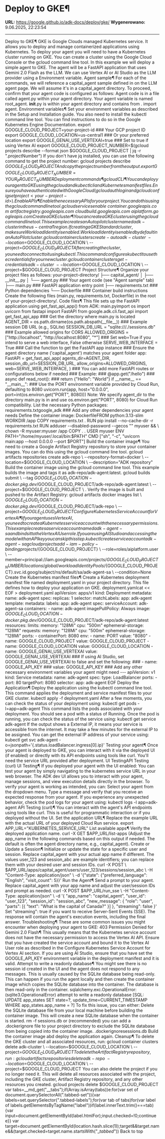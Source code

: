 # Deploy to GKE¶

**URL:** https://google.github.io/adk-docs/deploy/gke/
**Wygenerowano:** 9.06.2025, 22:23:54

---

Deploy to GKE¶ GKE is Google Clouds managed Kubernetes service. It allows you to deploy and manage containerized applications using Kubernetes. To deploy your agent you will need to have a Kubernetes cluster running on GKE. You can create a cluster using the Google Cloud Console or the gcloud command line tool. In this example we will deploy a simple agent to GKE. The agent will be a FastAPI application that uses Gemini 2.0 Flash as the LLM. We can use Vertex AI or AI Studio as the LLM provider using a Environment variable. Agent sample¶ For each of the commands, we will reference a capital_agent sample defined in on the LLM agent page. We will assume it's in a capital_agent directory. To proceed, confirm that your agent code is configured as follows: Agent code is in a file called agent.py within your agent directory. Your agent variable is named root_agent. __init__.py is within your agent directory and contains from . import agent. Environment variables¶ Set your environment variables as described in the Setup and Installation guide. You also need to install the kubectl command line tool. You can find instructions to do so in the Google Kubernetes Engine Documentation. export GOOGLE_CLOUD_PROJECT=your-project-id ### Your GCP project ID export GOOGLE_CLOUD_LOCATION=us-central1 ### Or your preferred location export GOOGLE_GENAI_USE_VERTEXAI=true ### Set to true if using Vertex AI export GOOGLE_CLOUD_PROJECT_NUMBER=$(gcloud projects describe --format json $GOOGLE_CLOUD_PROJECT | jq -r ".projectNumber") If you don't have jq installed, you can use the following command to get the project number: gcloud projects describe $GOOGLE_CLOUD_PROJECT And copy the project number from the output. export GOOGLE_CLOUD_PROJECT_NUMBER=YOUR_PROJECT_NUMBER Deployment commands¶ gcloud CLI¶ You can deploy your agent to GKE using the gcloud and kubectl cli and Kubernetes manifest files. Ensure you have authenticated with Google Cloud (gcloud auth login and gcloud config set project <your-project-id>). Enable APIs¶ Enable the necessary APIs for your project. You can do this using the gcloud command line tool. gcloud services enable \ container.googleapis.com \ artifactregistry.googleapis.com \ cloudbuild.googleapis.com \ aiplatform.googleapis.com Create a GKE cluster¶ You can create a GKE cluster using the gcloud command line tool. This example creates an Autopilot cluster named adk-cluster in the us-central1 region. If creating a GKE Standard cluster, make sure Workload Identity is enabled. Workload Identity is enabled by default in an AutoPilot cluster. gcloud container clusters create-auto adk-cluster \ --location=$GOOGLE_CLOUD_LOCATION \ --project=$GOOGLE_CLOUD_PROJECT After creating the cluster, you need to connect to it using kubectl. This command configures kubectl to use the credentials for your new cluster. gcloud container clusters get-credentials adk-cluster \ --location=$GOOGLE_CLOUD_LOCATION \ --project=$GOOGLE_CLOUD_PROJECT Project Structure¶ Organize your project files as follows: your-project-directory/ ├── capital_agent/ │ ├── __init__.py │ └── agent.py ### Your agent code (see "Agent sample" tab) ├── main.py ### FastAPI application entry point ├── requirements.txt ### Python dependencies └── Dockerfile ### Container build instructions Create the following files (main.py, requirements.txt, Dockerfile) in the root of your-project-directory/. Code files¶ This file sets up the FastAPI application using get_fast_api_app() from ADK: main.pyimport os import uvicorn from fastapi import FastAPI from google.adk.cli.fast_api import get_fast_api_app ### Get the directory where main.py is located AGENT_DIR = os.path.dirname(os.path.abspath(__file__)) ### Example session DB URL (e.g., SQLite) SESSION_DB_URL = "sqlite:///./sessions.db" ### Example allowed origins for CORS ALLOWED_ORIGINS = ["http://localhost", "http://localhost:8080", "*"] ### Set web=True if you intend to serve a web interface, False otherwise SERVE_WEB_INTERFACE = True ### Call the function to get the FastAPI app instance ### Ensure the agent directory name ('capital_agent') matches your agent folder app: FastAPI = get_fast_api_app( agents_dir=AGENT_DIR, session_db_url=SESSION_DB_URL, allow_origins=ALLOWED_ORIGINS, web=SERVE_WEB_INTERFACE, ) ### You can add more FastAPI routes or configurations below if needed ### Example: ### @app.get("/hello") ### async def read_root(): ### return {"Hello": "World"} if __name__ == "__main__": ### Use the PORT environment variable provided by Cloud Run, defaulting to 8080 uvicorn.run(app, host="0.0.0.0", port=int(os.environ.get("PORT", 8080))) Note: We specify agent_dir to the directory main.py is in and use os.environ.get("PORT", 8080) for Cloud Run compatibility. List the necessary Python packages: requirements.txtgoogle_adk ### Add any other dependencies your agent needs Define the container image: DockerfileFROM python:3.13-slim WORKDIR /app COPY requirements.txt . RUN pip install --no-cache-dir -r requirements.txt RUN adduser --disabled-password --gecos "" myuser && \ chown -R myuser:myuser /app COPY . . USER myuser ENV PATH="/home/myuser/.local/bin:$PATH" CMD ["sh", "-c", "uvicorn main:app --host 0.0.0.0 --port $PORT"] Build the container image¶ You need to create a Google Artifact Registry repository to store your container images. You can do this using the gcloud command line tool. gcloud artifacts repositories create adk-repo \ --repository-format=docker \ --location=$GOOGLE_CLOUD_LOCATION \ --description="ADK repository" Build the container image using the gcloud command line tool. This example builds the image and tags it as adk-repo/adk-agent:latest. gcloud builds submit \ --tag $GOOGLE_CLOUD_LOCATION-docker.pkg.dev/$GOOGLE_CLOUD_PROJECT/adk-repo/adk-agent:latest \ --project=$GOOGLE_CLOUD_PROJECT \ . Verify the image is built and pushed to the Artifact Registry: gcloud artifacts docker images list \ $GOOGLE_CLOUD_LOCATION-docker.pkg.dev/$GOOGLE_CLOUD_PROJECT/adk-repo \ --project=$GOOGLE_CLOUD_PROJECT Configure Kubernetes Service Account for Vertex AI¶ If your agent uses Vertex AI, you need to create a Kubernetes service account with the necessary permissions. This example creates a service account named adk-agent-sa and binds it to the Vertex AI User role. If you are using AI Studio and accessing the model with an API key you can skip this step. kubectl create serviceaccount adk-agent-sa gcloud projects add-iam-policy-binding projects/${GOOGLE_CLOUD_PROJECT} \ --role=roles/aiplatform.user \ --member=principal://iam.googleapis.com/projects/${GOOGLE_CLOUD_PROJECT_NUMBER}/locations/global/workloadIdentityPools/${GOOGLE_CLOUD_PROJECT}.svc.id.goog/subject/ns/default/sa/adk-agent-sa \ --condition=None Create the Kubernetes manifest files¶ Create a Kubernetes deployment manifest file named deployment.yaml in your project directory. This file defines how to deploy your application on GKE. deployment.yamlcat << EOF > deployment.yaml apiVersion: apps/v1 kind: Deployment metadata: name: adk-agent spec: replicas: 1 selector: matchLabels: app: adk-agent template: metadata: labels: app: adk-agent spec: serviceAccount: adk-agent-sa containers: - name: adk-agent imagePullPolicy: Always image: $GOOGLE_CLOUD_LOCATION-docker.pkg.dev/$GOOGLE_CLOUD_PROJECT/adk-repo/adk-agent:latest resources: limits: memory: "128Mi" cpu: "500m" ephemeral-storage: "128Mi" requests: memory: "128Mi" cpu: "500m" ephemeral-storage: "128Mi" ports: - containerPort: 8080 env: - name: PORT value: "8080" - name: GOOGLE_CLOUD_PROJECT value: GOOGLE_CLOUD_PROJECT - name: GOOGLE_CLOUD_LOCATION value: GOOGLE_CLOUD_LOCATION - name: GOOGLE_GENAI_USE_VERTEXAI value: GOOGLE_GENAI_USE_VERTEXAI ### If using AI Studio, set GOOGLE_GENAI_USE_VERTEXAI to false and set the following: ### - name: GOOGLE_API_KEY ### value: GOOGLE_API_KEY ### Add any other necessary environment variables your agent might need --- apiVersion: v1 kind: Service metadata: name: adk-agent spec: type: LoadBalancer ports: - port: 80 targetPort: 8080 selector: app: adk-agent EOF Deploy the Application¶ Deploy the application using the kubectl command line tool. This command applies the deployment and service manifest files to your GKE cluster. kubectl apply -f deployment.yaml After a few moments, you can check the status of your deployment using: kubectl get pods -l=app=adk-agent This command lists the pods associated with your deployment. You should see a pod with a status of Running. Once the pod is running, you can check the status of the service using: kubectl get service adk-agent If the output shows a External IP, it means your service is accessible from the internet. It may take a few minutes for the external IP to be assigned. You can get the external IP address of your service using: kubectl get svc adk-agent -o=jsonpath='{.status.loadBalancer.ingress[0].ip}' Testing your agent¶ Once your agent is deployed to GKE, you can interact with it via the deployed UI (if enabled) or directly with its API endpoints using tools like curl. You'll need the service URL provided after deployment. UI TestingAPI Testing (curl) UI Testing¶ If you deployed your agent with the UI enabled: You can test your agent by simply navigating to the kubernetes service URL in your web browser. The ADK dev UI allows you to interact with your agent, manage sessions, and view execution details directly in the browser. To verify your agent is working as intended, you can: Select your agent from the dropdown menu. Type a message and verify that you receive an expected response from your agent. If you experience any unexpected behavior, check the pod logs for your agent using: kubectl logs -l app=adk-agent API Testing (curl)¶ You can interact with the agent's API endpoints using tools like curl. This is useful for programmatic interaction or if you deployed without the UI. Set the application URL¶ Replace the example URL with the actual URL of your deployed Cloud Run service. export APP_URL="KUBERNETES_SERVICE_URL" List available apps¶ Verify the deployed application name. curl -X GET $APP_URL/list-apps (Adjust the app_name in the following commands based on this output if needed. The default is often the agent directory name, e.g., capital_agent). Create or Update a Session¶ Initialize or update the state for a specific user and session. Replace capital_agent with your actual app name if different. The values user_123 and session_abc are example identifiers; you can replace them with your desired user and session IDs. curl -X POST \ $APP_URL/apps/capital_agent/users/user_123/sessions/session_abc \ -H "Content-Type: application/json" \ -d '{"state": {"preferred_language": "English", "visit_count": 5}}' Run the Agent¶ Send a prompt to your agent. Replace capital_agent with your app name and adjust the user/session IDs and prompt as needed. curl -X POST $APP_URL/run_sse \ -H "Content-Type: application/json" \ -d '{ "app_name": "capital_agent", "user_id": "user_123", "session_id": "session_abc", "new_message": { "role": "user", "parts": [{ "text": "What is the capital of Canada?" }] }, "streaming": false }' Set "streaming": true if you want to receive Server-Sent Events (SSE). The response will contain the agent's execution events, including the final answer. Troubleshooting¶ These are some common issues you might encounter when deploying your agent to GKE: 403 Permission Denied for Gemini 2.0 Flash¶ This usually means that the Kubernetes service account does not have the necessary permission to access the Vertex AI API. Ensure that you have created the service account and bound it to the Vertex AI User role as described in the Configure Kubernetes Service Account for Vertex AI section. If you are using AI Studio, ensure that you have set the GOOGLE_API_KEY environment variable in the deployment manifest and it is valid. Attempt to write a readonly database¶ You might see there is no session id created in the UI and the agent does not respond to any messages. This is usually caused by the SQLite database being read-only. This can happen if you run the agent locally and then create the container image which copies the SQLite database into the container. The database is then read-only in the container. sqlalchemy.exc.OperationalError: (sqlite3.OperationalError) attempt to write a readonly database [SQL: UPDATE app_states SET state=?, update_time=CURRENT_TIMESTAMP WHERE app_states.app_name = ?] To fix this issue, you can either: Delete the SQLite database file from your local machine before building the container image. This will create a new SQLite database when the container is started. rm -f sessions.db or (recommended) you can add a .dockerignore file to your project directory to exclude the SQLite database from being copied into the container image. .dockerignoresessions.db Build the container image abd deploy the application again. Cleanup¶ To delete the GKE cluster and all associated resources, run: gcloud container clusters delete adk-cluster \ --location=$GOOGLE_CLOUD_LOCATION \ --project=$GOOGLE_CLOUD_PROJECT To delete the Artifact Registry repository, run: gcloud artifacts repositories delete adk-repo \ --location=$GOOGLE_CLOUD_LOCATION \ --project=$GOOGLE_CLOUD_PROJECT You can also delete the project if you no longer need it. This will delete all resources associated with the project, including the GKE cluster, Artifact Registry repository, and any other resources you created. gcloud projects delete $GOOGLE_CLOUD_PROJECT var tabs=__md_get("__tabs");if(Array.isArray(tabs))e:for(var set of document.querySelectorAll(".tabbed-set")){var labels=set.querySelector(".tabbed-labels");for(var tab of tabs)for(var label of labels.getElementsByTagName("label"))if(label.innerText.trim()===tab){var input=document.getElementById(label.htmlFor);input.checked=!0;continue e}} var target=document.getElementById(location.hash.slice(1));target&&target.name&&(target.checked=target.name.startsWith("__tabbed_")) Back to top

